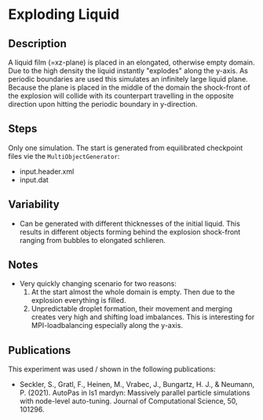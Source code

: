 # Exploding Liquid

## Description
A liquid film (=xz-plane) is placed in an elongated, otherwise empty domain. Due to the high density the liquid instantly "explodes" along the y-axis. As periodic boundaries are used this simulates an infinitely large liquid plane. Because the plane is placed in the middle of the domain the shock-front of the explosion will collide with its counterpart travelling in the opposite direction upon hitting the periodic boundary in y-direction. 

## Steps
Only one simulation. The start is generated from equilibrated checkpoint files vie the `MultiObjectGenerator`:
- input.header.xml
- input.dat

## Variability
- Can be generated with different thicknesses of the initial liquid. This results in different objects forming behind the explosion shock-front ranging from bubbles to elongated schlieren.

## Notes
- Very quickly changing scenario for two reasons:
    1. At the start almost the whole domain is empty. Then due to the explosion everything is filled.
    2. Unpredictable droplet formation, their movement and merging creates very high and shifting load imbalances. This is interesting for MPI-loadbalancing especially along the y-axis.

## Publications
This experiment was used / shown in the following publications:
- Seckler, S., Gratl, F., Heinen, M., Vrabec, J., Bungartz, H. J., & Neumann, P. (2021). AutoPas in ls1 mardyn: Massively parallel particle simulations with node-level auto-tuning. Journal of Computational Science, 50, 101296.

